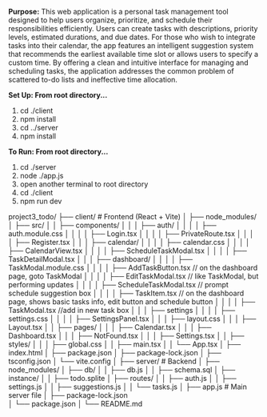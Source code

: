 **Purpose:**
This web application is a personal task management tool designed to help users organize, prioritize, and schedule their responsibilities efficiently. Users can create tasks with descriptions, priority levels, estimated durations, and due dates. For those who wish to integrate tasks into their calendar, the app features an intelligent suggestion system that recommends the earliest available time slot or allows users to specify a custom time. By offering a clean and intuitive interface for managing and scheduling tasks, the application addresses the common problem of scattered to-do lists and ineffective time allocation.

**Set Up: From root directory...**
1. cd ./client
2. npm install
3. cd ../server
4. npm install

**To Run: From root directory...**
1. cd ./server
2. node ./app.js
3. open another terminal to root directory
4. cd ./client
5. npm run dev

project3_todo/
├── client/             # Frontend (React + Vite)
│   ├── node_modules/
│   ├── src/
│   │   ├── components/
│   │   	│	├── auth/
│   │   	│	│	├── auth.module.css
│   │   	│	│	├── Login.tsx
│   │   	│	│	├── PrivateRoute.tsx
│   │   	│	│	├── Register.tsx
│   │   	│	├── calendar/
│   │   	│	│	├── calendar.css
│   │   	│	│	├── CalendarView.tsx
│   │   	│	│	├── ScheduleTaskModal.tsx
│   │   	│	│	├── TaskDetailModal.tsx
│   │   	│	├── dashboard/
│   │   	│	│	├── TaskModal.module.css
│   │   	│	│	├── AddTaskButton.tsx // on the dashboard page, goto TaskModal
│   │   	│	│	├── EditTaskModal.tsx // like TaskModal, but performing updates
│   │   	│	│	├── ScheduleTaskModal.tsx // prompt schedule suggestion box
│   │   	│	│	├── TaskItem.tsx // on the dashboard page, shows basic tasks info, edit button and schedule button
│   │   	│	│	├── TaskModal.tsx //add in new task box
│   │   	│	├── settings
│   │   	│	│	├── settings.css
│   │   	│	│	├── SettingsPanel.tsx
│   │   	│	├── layout.css
│   │   	│	├── Layout.tsx
│   │   ├── pages/
│   │   	│	├── Calendar.tsx
│   │   	│	├── Dashboard.tsx
│   │   	│	├── NotFound.tsx
│   │   	│	├── Settings.tsx
│   │   ├── styles/
│   │   	│	├── global.css
│   │   ├── main.tsx
│   │   └── App.tsx
│   ├── index.html
│   ├── package.json
│   ├── package-lock.json
│   ├── tsconfig.json
│   └── vite.config
│
├── server/             # Backend
│   ├── node_modules/
│   ├── db/
│   │   ├── db.js
│   │   ├── schema.sql
│   ├── instance/
│   │   ├── todo.splite
│   ├── routes/
│   │   ├── auth.js
│   │   ├── settings.js
│   │   ├── suggestions.js
│   │   └── tasks.js
│   ├── app.js        # Main server file
│   ├── package-lock.json        
│   └── package.json
│
└── README.md
